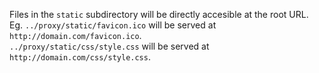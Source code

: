 Files in the `static` subdirectory will be directly accesible at the root URL.  
Eg. `../proxy/static/favicon.ico` will be served at `http://domain.com/favicon.ico`.  
`../proxy/static/css/style.css` will be served at `http://domain.com/css/style.css`.
